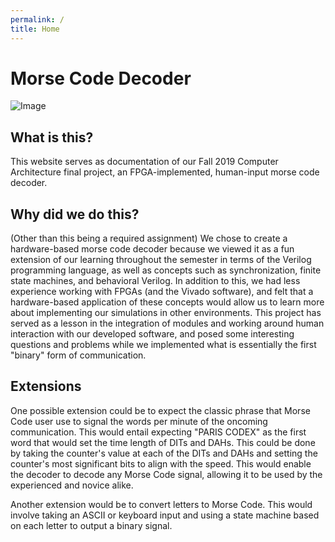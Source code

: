 ```yaml
---
permalink: /
title: Home
---
```


# Morse Code Decoder

![Image](Images/BasicR.gif)

## What is this?

This website serves as documentation of our Fall 2019 Computer Architecture final project, an FPGA-implemented, human-input morse code decoder.

## Why did we do this?

(Other than this being a required assignment)
We chose to create a hardware-based morse code decoder because we viewed it as a fun extension of our learning throughout the semester in terms of the Verilog programming language, as well as concepts such as synchronization, finite state machines, and behavioral Verilog. In addition to this, we had less experience working with FPGAs (and the Vivado software), and felt that a hardware-based application of these concepts would allow us to learn more about implementing our simulations in other environments. This project has served as a lesson in the integration of modules and working around human interaction with our developed software, and posed some interesting questions and problems while we implemented what is essentially the first "binary" form of communication.


## Extensions

One possible extension could be to expect the classic phrase that Morse Code user use to signal the words per minute of the oncoming communication. This would entail expecting "PARIS CODEX" as the first word that would set the time length of DITs and DAHs. This could be done by taking the counter's value at each of the DITs and DAHs and setting the counter's most significant bits to align with the speed. This would enable the decoder to decode any Morse Code signal, allowing it to be used by the experienced and novice alike.

Another extension would be to convert letters to Morse Code. This would involve taking an ASCII or keyboard input and using a state machine based on each letter to output a binary signal.
<!-- ## Welcome to GitHub Pages

You can use the [editor on GitHub](https://github.com/MarkG98/MorseCodeTranslator/edit/gh-pages/index.md) to maintain and preview the content for your website in Markdown files.

Whenever you commit to this repository, GitHub Pages will run [Jekyll](https://jekyllrb.com/) to rebuild the pages in your site, from the content in your Markdown files.

### Markdown

Markdown is a lightweight and easy-to-use syntax for styling your writing. It includes conventions for

```markdown
Syntax highlighted code block

# Header 1
## Header 2
### Header 3

- Bulleted
- List

1. Numbered
2. List

**Bold** and _Italic_ and `Code` text

[Link](url) and ![Image](src)
```

For more details see [GitHub Flavored Markdown](https://guides.github.com/features/mastering-markdown/).

### Jekyll Themes

Your Pages site will use the layout and styles from the Jekyll theme you have selected in your [repository settings](https://github.com/MarkG98/MorseCodeTranslator/settings). The name of this theme is saved in the Jekyll `_config.yml` configuration file.

### Support or Contact

Having trouble with Pages? Check out our [documentation](https://help.github.com/categories/github-pages-basics/) or [contact support](https://github.com/contact) and we’ll help you sort it out. -->

